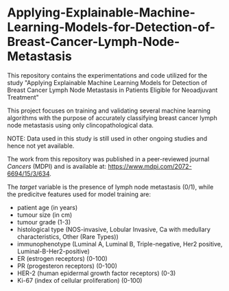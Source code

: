 # Applying-Explainable-Machine-Learning-Models-for-Detection-of-Breast-Cancer-Lymph-Node-Metastasis
This repository contains the experimentations and code utilized for the study "Applying Explainable Machine Learning Models for Detection of Breast Cancer Lymph Node Metastasis in Patients Eligible for Neoadjuvant Treatment"


This project focuses on training and validating several machine learning algorithms with the purpose of accurately classifying breast cancer lymph node metastasis using only clincopathological data.

NOTE: Data used in this study is still used in other ongoing studies and hence not yet available.

The work from this repository was published in a peer-reviewed journal *Cancers* (MDPI) and is available at: https://www.mdpi.com/2072-6694/15/3/634.

The *target* variable is the presence of lymph node metastasis (0/1), while the predicitve features used for model training are: 
- patient age (in years)
- tumour size (in cm)
- tumour grade (1-3)
- histological type (NOS-invasive, Lobular Invasive, Ca with medullary characteristics, Other (Rare Types))
- immunophenotype (Luminal A, Luminal B, Triple-negative, Her2 positive, Luminal-B-Her2-positive)
- ER (estrogen receptors) (0-100)
- PR (progesteron receptors) (0-100)
- HER-2 (human epidermal growth factor receptors) (0-3)
- Ki-67 (index of cellular proliferation) (0-100)
